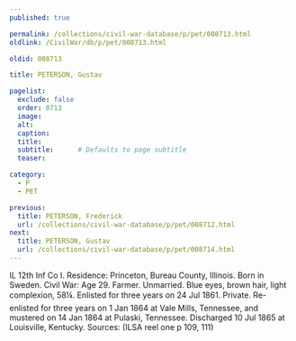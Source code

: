 ```yaml
---
published: true

permalink: /collections/civil-war-database/p/pet/008713.html
oldlink: /CivilWar/db/p/pet/008713.html

oldid: 008713

title: PETERSON, Gustav

pagelist:
  exclude: false
  order: 8713
  image: 
  alt:
  caption:
  title:
  subtitle:      # Defaults to page subtitle
  teaser:

category: 
  - P 
  - PET

previous:
  title: PETERSON, Frederick
  url: /collections/civil-war-database/p/pet/008712.html  
next:
  title: PETERSON, Gustav
  url: /collections/civil-war-database/p/pet/008714.html   
---
```

IL 12th Inf Co I. Residence: Princeton, Bureau County, Illinois. Born in Sweden. Civil War: Age 29. Farmer. Unmarried. Blue eyes, brown hair, light complexion, 5&#146;8&frac14;&#148;. Enlisted for three years on 24 Jul 1861. Private. Re-enlisted for three years on 1 Jan 1864 at Vale Mills, Tennessee, and mustered on 14 Jan 1864 at Pulaski, Tennessee. Discharged 10 Jul 1865 at Louisville, Kentucky. Sources: (ILSA reel one p 109, 111)